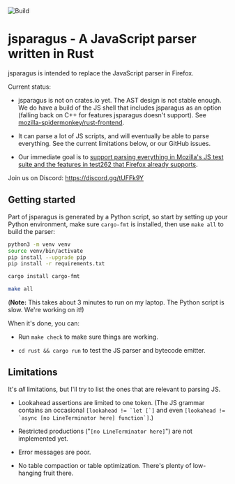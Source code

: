 ![Build](./workflows/Build/badge.svg)

# jsparagus - A JavaScript parser written in Rust

jsparagus is intended to replace the JavaScript parser in Firefox.

Current status:

*   jsparagus is not on crates.io yet. The AST design is not stable
    enough.  We do have a build of the JS shell that includes jsparagus
    as an option (falling back on C++ for features jsparagus doesn't
    support). See
    [mozilla-spidermonkey/rust-frontend](https://github.com/mozilla-spidermonkey/rust-frontend).

*   It can parse a lot of JS scripts, and will eventually be able to parse everything.
    See the current limitations below, or our GitHub issues.

*   Our immediate goal is to [support parsing everything in Mozilla's JS
    test suite and the features in test262 that Firefox already
    supports](https://github.com/mozilla-spidermonkey/jsparagus/milestone/1).

Join us on Discord: https://discord.gg/tUFFk9Y


## Getting started

Part of jsparagus is generated by a Python script, so start by setting
up your Python environment, make sure `cargo-fmt` is installed, then
use `make all` to build the parser:

```sh
python3 -m venv venv
source venv/bin/activate
pip install --upgrade pip
pip install -r requirements.txt

cargo install cargo-fmt

make all
```

(**Note:** This takes about 3 minutes to run on my laptop. The Python
script is slow. We're working on it!)

When it's done, you can:

*   Run `make check` to make sure things are working.

*   `cd rust && cargo run` to test the JS parser and bytecode emitter.


## Limitations

It's *all* limitations, but I'll try to list the ones that are relevant
to parsing JS.

*   Lookahead assertions are limited to one token. (The JS grammar
    contains an occasional
    ``[lookahead != `let [`]``
    and even
    ``[lookahead != `async [no LineTerminator here] function`]``.)

*   Restricted productions ("`[no LineTerminator here]`") are not implemented yet.

*   Error messages are poor.

*   No table compaction or table optimization. There's plenty of
    low-hanging fruit there.
